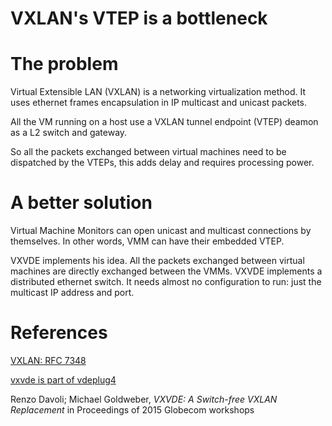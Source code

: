 VXLAN's VTEP is a bottleneck
====

# The problem

Virtual Extensible LAN (VXLAN) is a networking virtualization method. It
uses ethernet frames encapsulation in IP multicast and unicast packets.

All the VM running on a host use a VXLAN tunnel endpoint (VTEP) deamon as a L2
switch and gateway.

So all the packets exchanged between virtual machines need to be dispatched by the VTEPs, this adds
delay and requires processing power.

# A better solution

Virtual Machine Monitors can open unicast and multicast connections by themselves.
In other words, VMM can have their embedded VTEP.

VXVDE implements his idea. All the packets exchanged between virtual machines are directly exchanged 
between the VMMs.
VXVDE implements a distributed ethernet switch. It needs almost no configuration to run: just the multicast IP address and port.

# References

[VXLAN: RFC 7348](https://www.rfc-editor.org/info/rfc7348)

[vxvde is part of vdeplug4](https://github.com/rd235/vdeplug4.git)

Renzo Davoli; Michael Goldweber, *VXVDE: A Switch-free VXLAN Replacement* in Proceedings of 2015 Globecom workshops
